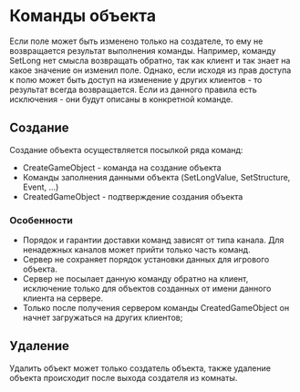 # Команды объекта

Если поле может быть изменено только на создателе, то ему не возвращается результат выполнения команды. 
Например, команду SetLong нет смысла возвращать обратно, так как клиент и так знает на какое значение он изменил поле.
Однако, если исходя из прав доступа к полю может быть доступ на изменение у других клиентов - то результат всегда возвращается.
Если из данного правила есть исключения - они будут описаны в конкретной команде.


## Создание
Создание объекта осуществляется посылкой ряда команд:

- CreateGameObject - команда на создание объекта
- Команды заполнения данными объекта (SetLongValue, SetStructure, Event, ...)
- CreatedGameObject - подтверждение создания объекта

### Особенности

- Порядок и гарантии доставки команд зависят от типа канала. Для ненадежных каналов может прийти только часть команд.
- Сервер не сохраняет порядок установки данных для игрового объекта.
- Сервер не посылает данную команду обратно на клиент, исключение только для объектов созданных от имени данного клиента на сервере.
- Только после получения сервером команды CreatedGameObject он начнет загружаться на других клиентов;

## Удаление
Удалить объект может только создатель объекта, также удаление объекта происходит после выхода создателя из комнаты.

